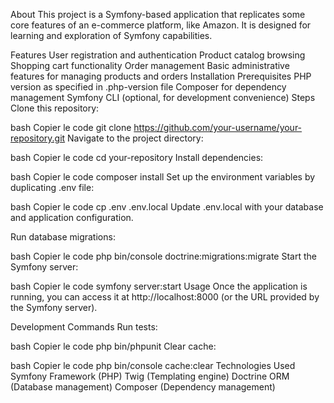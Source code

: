 About
This project is a Symfony-based application that replicates some core features of an e-commerce platform, like Amazon. It is designed for learning and exploration of Symfony capabilities.

Features
User registration and authentication
Product catalog browsing
Shopping cart functionality
Order management
Basic administrative features for managing products and orders
Installation
Prerequisites
PHP version as specified in .php-version file
Composer for dependency management
Symfony CLI (optional, for development convenience)
Steps
Clone this repository:

bash
Copier le code
git clone https://github.com/your-username/your-repository.git
Navigate to the project directory:

bash
Copier le code
cd your-repository
Install dependencies:

bash
Copier le code
composer install
Set up the environment variables by duplicating .env file:

bash
Copier le code
cp .env .env.local
Update .env.local with your database and application configuration.

Run database migrations:

bash
Copier le code
php bin/console doctrine:migrations:migrate
Start the Symfony server:

bash
Copier le code
symfony server:start
Usage
Once the application is running, you can access it at http://localhost:8000 (or the URL provided by the Symfony server).

Development Commands
Run tests:

bash
Copier le code
php bin/phpunit
Clear cache:

bash
Copier le code
php bin/console cache:clear
Technologies Used
Symfony Framework (PHP)
Twig (Templating engine)
Doctrine ORM (Database management)
Composer (Dependency management)
